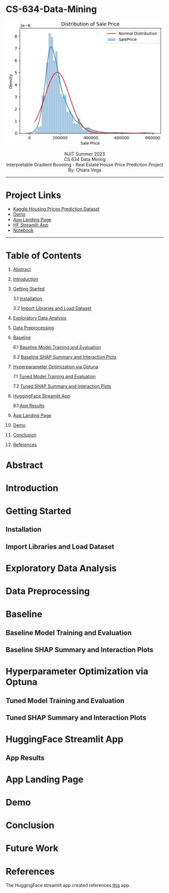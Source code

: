 # CS-634-Data-Mining

<p align="center">
<img src="/docs/img/target-distr.png">
</p>

<p align="center">
NJIT Summer 2023 <br> CS 634 Data Mining <br> Interpretable Gradient Boosting - Real Estate House Price Prediction Project <br> By: Chiara Vega
</p>

---

# Project Links

- [Kaggle Housing Prices Prediction Dataset](https://www.kaggle.com/competitions/house-prices-advanced-regression-techniques/overview)
- [Demo](https://github.com/GHcpv24/CS-634-Data-Mining/blob/milestone-4/README.md)
- [App Landing Page](https://sites.google.com/njit.edu/real-estate-housing/)
- [HF Streamlit App](https://huggingface.co/spaces/HFcpv24/LightGBM-House-Sale-Price-Prediction)
- [Notebook](https://github.com/GHcpv24/CS-634-Data-Mining/blob/milestone-4/CS634_CVega_Notebook.ipynb)

---

# Table of Contents
1. [Abstract](#abstract)
2. [Introduction](#introduction)
3. [Getting Started](#getting-started)

   3.1 [Installation](#installation)

   3.2 [Import Libraries and Load Dataset](#import-libraries-and-load-dataset)

4. [Exploratory Data Analysis](#exploratory-data-analysis)
5. [Data Preprocessing](#data-preprocessing)
6. [Baseline](#baseline)

   6.1 [Baseline Model Training and Evaluation](#baseline-model-training-and-evaluation)
   
   6.2 [Baseline SHAP Summary and Interaction Plots](#baseline-shap-summary-and-interaction-plots)

7. [Hyperparameter Optimization via Optuna](#hyperparameter-optimization-via-optuna)

   7.1 [Tuned Model Training and Evaluation](#tuned-model-training-and-evaluation)

   7.2 [Tuned SHAP Summary and Interaction Plots](#tuned-shap-summary-and-interaction-plots)

8. [HuggingFace Streamlit App](#huggingface-streamlit-app)

   8.1 [App Results](#app-results)

9. [App Landing Page](#app-landing-page)
10. [Demo](#demo)
11. [Conclusion](#conclusion)
12. [References](#references)

# Abstract

# Introduction

# Getting Started

## Installation

## Import Libraries and Load Dataset

# Exploratory Data Analysis

# Data Preprocessing

# Baseline

## Baseline Model Training and Evaluation

## Baseline SHAP Summary and Interaction Plots

# Hyperparameter Optimization via Optuna

## Tuned Model Training and Evaluation

## Tuned SHAP Summary and Interaction Plots

# HuggingFace Streamlit App

## App Results

# App Landing Page

# Demo

# Conclusion

# Future Work

# References

The HuggingFace streamlit app created references [this](https://github.com/adhok/streamlit_ames_housing_price_prediction_app) app.

